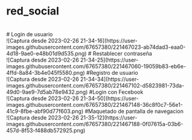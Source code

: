 # red_social
<br>
# Login de usuario<br>
![Captura desde 2023-02-26 21-34-16](https://user-images.githubusercontent.com/67657380/221467023-ab74dad3-eaa0-4d18-9ae0-e48b01d9d535.png)
# Restablecer contraseña<br>
![Captura desde 2023-02-26 21-34-25](https://user-images.githubusercontent.com/67657380/221467060-19059b83-eb6e-4ffd-8a84-3b4e045f5580.png)
#Registro de usuario<br>
![Captura desde 2023-02-26 21-34-34](https://user-images.githubusercontent.com/67657380/221467102-d5823981-73da-49d0-9ae9-7d5ab78e9432.png)
#Login con Fecebook<br>
![Captura desde 2023-02-26 21-34-50](https://user-images.githubusercontent.com/67657380/221467148-36c8f0c7-56e1-41c9-8fbe-abf90d77f603.png)
#Maquetado de pantalla de navegacion<br>
![Captura desde 2023-02-26 21-35-12](https://user-images.githubusercontent.com/67657380/221467188-0f07615a-03b6-457d-8f53-f488db572925.png)
